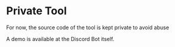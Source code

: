 # Private Tool
For now, the source code of the tool is kept private to avoid abuse

A demo is available at the Discord Bot itself.